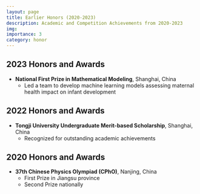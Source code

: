 ```yaml
---
layout: page
title: Earlier Honors (2020-2023)
description: Academic and Competition Achievements from 2020-2023
img: 
importance: 3
category: honor
---
```


## 2023 Honors and Awards

- **National First Prize in Mathematical Modeling**, Shanghai, China
  - Led a team to develop machine learning models assessing maternal health impact on infant development

## 2022 Honors and Awards

- **Tongji University Undergraduate Merit-based Scholarship**, Shanghai, China
  - Recognized for outstanding academic achievements

## 2020 Honors and Awards

- **37th Chinese Physics Olympiad (CPhO)**, Nanjing, China
  - First Prize in Jiangsu province
  - Second Prize nationally 
